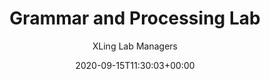 ---
title: "Grammar and Processing Lab"
date: 2020-09-15T11:30:03+00:00
weight: 3
# aliases: ["/first"]
tags: ["G-Lab"]
author: "XLing Lab Managers"
# author: ["Me", "You"] # multiple authors
showToc: false
TocOpen: false
draft: false
hidemeta: false
comments: false
#description: "Desc Text."
#canonicalURL: "https://canonical.url/to/page"
disableHLJS: true # to disable highlightjs
disableShare: false
disableHLJS: false
hideSummary: false
searchHidden: true
ShowReadingTime: false
ShowBreadCrumbs: true
ShowPostNavLinks: true
cover:
    image: "<image path/url>" # image path/url
    alt: "<alt text>" # alt text
    caption: "<text>" # display caption under cover
    relative: false # when using page bundles set this to true
    hidden: true # only hide on current single page
editPost:
    URL: "https://github.com/xlingumass/xlingumass.github.io/content/labs/gap.md"
    Text: "Suggest Changes" # edit text
    appendFilePath: true # to append file path to Edit link
---
